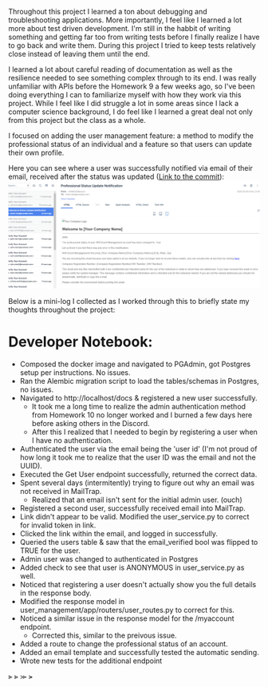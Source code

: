 Throughout this project I learned a ton about debugging and troubleshooting applications. More importantly, I feel like I learned a lot more about test driven development. I'm still in the habbit of writing something and getting far too from writing tests before I finally realize I have to go back and write them. During this project I tried to keep tests relatively close instead of leaving them until the end.

I learned a lot about careful reading of documentation as well as the resilience needed to see something complex through to its end. I was really unfamiliar with APIs before the Homework 9 a few weeks ago, so I've been doing everything I can to familiarize myself with how they work via this project. While I feel like I did struggle a lot in some areas since I lack a computer science background, I do feel like I learned a great deal not only from this project but the class as a whole.

I focused on adding the user management feature: a method to modify the professional status of an individual and a feature so that users can update their own profile.

Here you can see where a user was successfully notified via email of their email, received after the status was updated ([Link to the commit](https://github.com/TyHys/user_management/commit/9111cc08c4f6f98a8a476016c59d39b9ffc245a6#diff-f2b3ba8fa16caedf3a421cca398204d903883799a3e986e4024356facad8aaab)):
 ![email](images/prof_email.png)

 
Below is a mini-log I collected as I worked through this to briefly state my thoughts throughout the project:

# Developer Notebook:
* Composed the docker image and navigated to PGAdmin, got Postgres setup per instructions. No issues.
* Ran the Alembic migration script to load the tables/schemas in Postgres, no issues.
* Navigated to http://localhost/docs & registered a new user successfully.
    * It took me a long time to realize the admin authentication method from Homework 10 no longer worked and I burned a few days here before asking others in the Discord.
    * After this I realized that I needed to begin by registering a user when I have no authentication.
* Authenticated the user via the email being the 'user id' (I'm not proud of how long it took me to realize that the user ID was the email and not the UUID).
* Executed the Get User endpoint successfully, returned the correct data.
* Spent several days (intermitently) trying to figure out why an email was not received in MailTrap.
    * Realized that an email isn't sent for the initial admin user. (ouch)
* Registered a second user, successfully received email into MailTrap.
* Link didn't appear to be valid. Modified the user_service.py to correct for invalid token in link.
* Clicked the link within the email, and logged in successfully.
* Queried the users table & saw that the email_verified bool was flipped to TRUE for the user.
* Admin user was changed to authenticated in Postgres
* Added check to see that user is ANONYMOUS in user_service.py as well.
* Noticed that registering a user doesn't actually show you the full details in the response body.
* Modified the response model in user_management/app/routers/user_routes.py to correct for this.
* Noticed a similar issue in the response model for the /myaccount endpoint.
    * Corrected this, similar to the preivous issue.
* Added a route to change the professional status of an account.
* Added an email template and successfully tested the automatic sending.
* Wrote new tests for the additional endpoint

⫸ 
⪢
⪼
⪫
